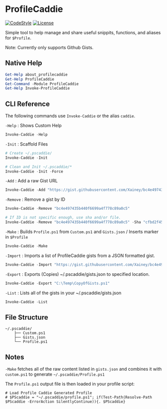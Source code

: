 # ProfileCaddie

[![CodeStyle](https://img.shields.io/badge/code%20style-OTBS-brightgreen.svg?style=flat)](https://github.com/PoshCode/PowerShellPracticeAndStyle)
[![License](https://img.shields.io/badge/license-MIT-blue.svg?style=flat)](https://github.com/Xainey/ProfileCaddie/blob/master/LICENSE)

Simple tool to help manage and share useful snippits, functions, and aliases for `$Profile`.

Note: Currently only supports Github Gists.

## Native Help

```powershell
Get-Help about_profilecaddie
Get-Help ProfileCaddie
Get-Command -Module ProfileCaddie
Get-Help Invoke-ProfileCaddie
```

## CLI Reference

The following commands use `Invoke-Caddie` or the alias `caddie`.

`-Help` : Shows Custom Help

```powershell
Invoke-Caddie -Help
```

`-Init` : Scaffold Files

```powershell
# Create ~/.pscaddie/
Invoke-Caddie -Init

# Clean and Init ~/.pscaddie/*
Invoke-Caddie -Init -Force
```

`-Add` : Add a raw Gist URL

```powershell
Invoke-Caddie -Add "https://gist.githubusercontent.com/Xainey/bc4e497435b440f6699a4f778c89a0c5/raw/cfbd2f458bbec19ba62e7b721bb0cf092e5f9a68/touch.ps1"
```

`-Remove` : Remove a gist by ID

```powershell
Invoke-Caddie -Remove "bc4e497435b440f6699a4f778c89a0c5"

# If ID is not specific enough, use sha and/or file.
Invoke-Caddie -Remove "bc4e497435b440f6699a4f778c89a0c5" -Sha "cfbd2f458bbec19ba62e7b721bb0cf092e5f9a68" -File "touch.ps1"
```

`-Make` : Builds `Profile.ps1` from `Custom.ps1` and `Gists.json` / Inserts marker in `$Profile`

```powershell
Invoke-Caddie -Make
```

`-Import` : Imports a list of ProfileCaddie gists from a JSON formatted gist.

```powershell
Invoke-Caddie -Import "https://gist.githubusercontent.com/Xainey/bc4e497435b440f6699a4f778c89a0c5/raw/cfbd2f458bbec19ba62e7b721bb0cf092e5f9a68/pscaddie.json"
```

`-Export` : Exports (Copies) ~/.pscaddie/gists.json to specified location.

```powershell
Invoke-Caddie -Export "C:\Temp\CopyOfGists.ps1"
```

`-List` : Lists all of the gists in your ~/.pscaddie/gists.json

```powershell
Invoke-Caddie -List
```

## File Structure

```
~/.pscaddie/
    ├── Custom.ps1
    ├── Gists.json
    └── Profile.ps1
```

## Notes

`-Make` fetches all of the raw content listed in `gists.json` and combines it with `custom.ps1` to generate `~/.pscaddie/Profile.ps1`

The `Profile.ps1` output file is then loaded in your profile script:
```
# Load Profile Caddie Generated Profile
# $PScaddie = "~/.pscaddie/profile.ps1"; if(Test-Path(Resolve-Path $PScaddie -ErrorAction SilentlyContinue)){. $PScaddie}
```